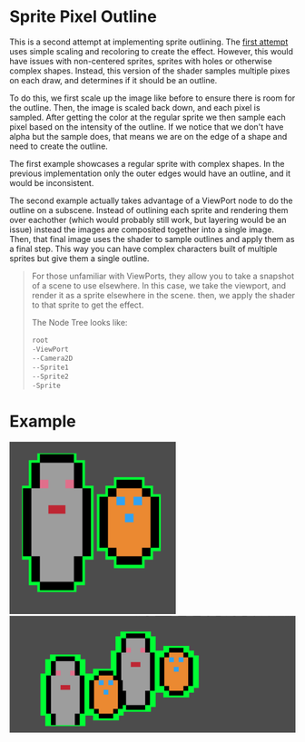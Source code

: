# Sprite Pixel Outline

This is a second attempt at implementing sprite outlining. The [first attempt](../sprite_outline) uses simple scaling and recoloring to create the effect. However, this would have issues with non-centered sprites, sprites with holes or otherwise complex shapes. Instead, this version of the shader samples multiple pixes on each draw, and determines if it should be an outline.

To do this, we first scale up the image like before to ensure there is room for the outline. Then, the image is scaled back down, and each pixel is sampled. After getting the color at the regular sprite we then sample each pixel based on the intensity of the outline. If we notice that we don't have alpha but the sample does, that means we are on the edge of a shape and need to create the outline.

The first example showcases a regular sprite with complex shapes. In the previous implementation only the outer edges would have an outline, and it would be inconsistent.

The second example actually takes advantage of a ViewPort node to do the outline on a subscene. Instead of outlining each sprite and rendering them over eachother (which would probably still work, but layering would be an issue) instead the images are composited together into a single image. Then, that final image uses the shader to sample outlines and apply them as a final step. This way you can have complex characters built of multiple sprites but give them a single outline.

> For those unfamiliar with ViewPorts, they allow you to take a snapshot of a scene to use elsewhere. In this case, we take the viewport, and render it as a sprite elsewhere in the scene. then, we apply the shader to that sprite to get the effect.
>
>The Node Tree looks like:
>
>```
>root
>-ViewPort
>--Camera2D
>--Sprite1
>--Sprite2
>-Sprite
>```

# Example
![Example Outline](./outline.png "Sprite with two shapes, each getting an outline")
![Example MultiSprite](./outline.gif "Two sprites animating over eachother. They get an outline as one.")

